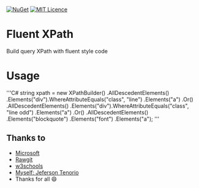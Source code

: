 [![NuGet](https://img.shields.io/nuget/v/ConsoleMenu-choice.svg)](https://www.nuget.org/packages/ConsoleMenu-choice/)
[![MIT Licence](https://badges.frapsoft.com/os/mit/mit.svg?v=103)](https://opensource.org/licenses/mit-license.php)
# Fluent XPath
Build query XPath with fluent style code
# Usage
'''C#
string xpath = new XPathBuilder()
	.AllDescedentElements()
	.Elements("div").WhereAttributeEquals("class", "line")
	.Elements("a")
	.Or()
	.AllDescedentElements()
	.Elements("div").WhereAttributeEquals("class", "line odd")
	.Elements("a")
	.Or()
	.AllDescedentElements()
	.Elements("blockquote")
	.Elements("font")
	.Elements("a");
'''
## Thanks to
- [Microsoft](https://msdn.microsoft.com/en-us/library/ms256086.aspx)
- [Rawgit](https://rawgit.com/)
- [w3schools](http://www.w3schools.com/xml/xpath_syntax.asp)
- [Myself: Jeferson Tenorio](https://br.linkedin.com/in/jefersontenorio)
- Thanks for all :smile: